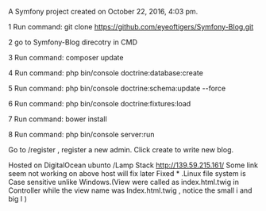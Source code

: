 A Symfony project created on October 22, 2016, 4:03 pm.

1 Run command:      git clone https://github.com/eyeoftigers/Symfony-Blog.git

2 go to Symfony-Blog direcotry in CMD

3 Run command:     composer update

4 Run command:     php bin/console doctrine:database:create

5 Run command:     php bin/console doctrine:schema:update --force

6 Run command:     php bin/console doctrine:fixtures:load


7 Run command:     bower install

8 Run command:     php bin/console server:run


Go to /register , register a new admin. Click create to write new blog.

  Hosted on DigitalOcean ubunto /Lamp Stack  http://139.59.215.161/
  Some link seem not working on above host will fix later
  Fixed * .Linux file system is Case sensitive unlike Windows.(View were called as index.html.twig in Controller while the view name was
  Index.html.twig , notice the small i and big I ) 
